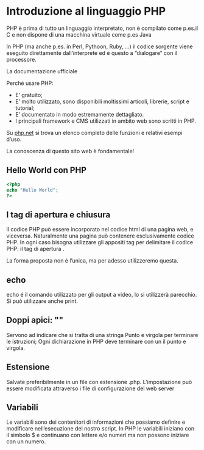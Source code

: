 # Introduzione al linguaggio PHP

PHP è prima di tutto un linguaggio interpretato, non è compilato come p.es.il C e non dispone di una macchina virtuale come p.es Java

In PHP (ma anche p.es. in Perl, Pythoon, Ruby, ...) il codice sorgente viene eseguito direttamente
dall’interprete ed è questo a “dialogare” con il processore.

La documentazione ufficiale

Perché usare PHP:
* E’ gratuito;
* E’ molto utilizzato, sono disponibili moltissimi articoli, librerie, script e tutorial;
* E’ documentato in modo estremamente dettagliato.
* I principali framework e CMS utilizzati in ambito web sono scritti in PHP.

Su [php.net](www.php.net) si trova un elenco completo delle funzioni e relativi esempi d’uso.

La conoscenza di questo sito web è fondamentale!


## Hello World con PHP

```php
<?php
echo "Hello World";
?>
```

## I tag di apertura e chiusura
Il codice PHP può essere incorporato nel codice html di una pagina web, e viceversa. Naturalmente una pagina può contenere esclusivamente codice PHP. In ogni caso bisogna utilizzare gli appositi tag per delimitare il codice PHP: il tag di apertura <?php ed il tag di chiusura ?>. 

La forma proposta non è l’unica, ma per adesso utilizzeremo questa.

## echo
echo é il comando utilizzato per gli output a video, lo si utilizzerà parecchio. Si può utilizzare
anche print.

## Doppi apici: ""

Servono ad indicare che si tratta di una stringa
Punto e virgola per terminare le istruzioni;
Ogni dichiarazione in PHP deve terminare con un il punto e virgola.

## Estensione

Salvate preferibilmente in un file con estensione .php.
L’impostazione può essere modificata attraverso i file di configurazione del web server

## Variabili

Le variabili sono dei contenitori di informazioni che possiamo definire e modificare nell’esecuzione del nostro script. In PHP le variabili iniziano con il simbolo $ e continuano con lettere e/o numeri ma non possono iniziare con un numero. 
